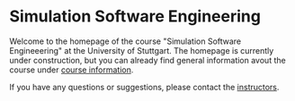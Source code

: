 # Simulation Software Engineering

Welcome to the homepage of the course "Simulation Software Engineeering" at the University of Stuttgart. The homepage is currently under construction, but you can already find general information avout the course under [course information](course-information.md).

If you have any questions or suggestions, please contact the [instructors](staff.md).